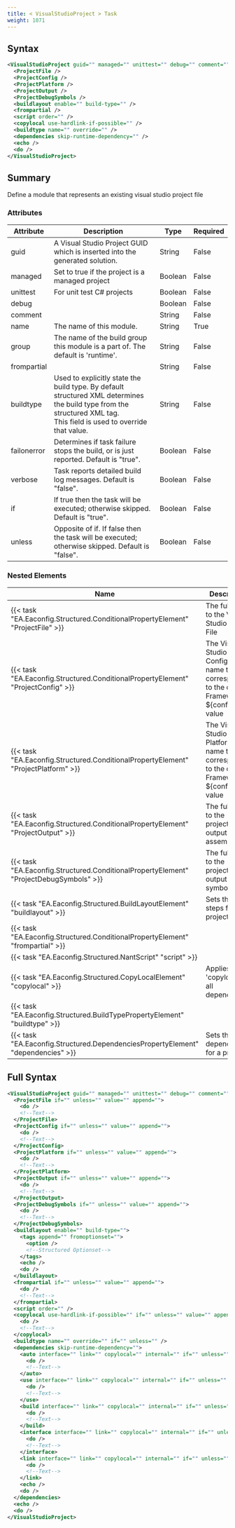 ```yaml
---
title: < VisualStudioProject > Task
weight: 1071
---
```

## Syntax
```xml
<VisualStudioProject guid="" managed="" unittest="" debug="" comment="" name="" group="" frompartial="" buildtype="">
  <ProjectFile />
  <ProjectConfig />
  <ProjectPlatform />
  <ProjectOutput />
  <ProjectDebugSymbols />
  <buildlayout enable="" build-type="" />
  <frompartial />
  <script order="" />
  <copylocal use-hardlink-if-possible="" />
  <buildtype name="" override="" />
  <dependencies skip-runtime-dependency="" />
  <echo />
  <do />
</VisualStudioProject>
```
## Summary ##
Define a module that represents an existing visual studio project file


### Attributes
| Attribute | Description | Type | Required |
| --------- | ----------- | ---- | -------- |
| guid | A Visual Studio Project GUID which is inserted into the generated solution.  | String | False |
| managed | Set to true if the project is a managed project | Boolean | False |
| unittest | For unit test C# projects | Boolean | False |
| debug |  | Boolean | False |
| comment |  | String | False |
| name | The name of this module. | String | True |
| group | The name of the build group this module is a part of. The default is &#39;runtime&#39;. | String | False |
| frompartial |  | String | False |
| buildtype | Used to explicitly state the build type. By default<br>structured XML determines the build type from the structured XML tag.<br>This field is used to override that value. | String | False |
| failonerror | Determines if task failure stops the build, or is just reported. Default is &quot;true&quot;. | Boolean | False |
| verbose | Task reports detailed build log messages.  Default is &quot;false&quot;. | Boolean | False |
| if | If true then the task will be executed; otherwise skipped. Default is &quot;true&quot;. | Boolean | False |
| unless | Opposite of if.  If false then the task will be executed; otherwise skipped. Default is &quot;false&quot;. | Boolean | False |

### Nested Elements
| Name | Description | Type | Required |
| ---- | ----------- | ---- | -------- |
| {{< task "EA.Eaconfig.Structured.ConditionalPropertyElement" "ProjectFile" >}}| The full path to the Visual Studio Project File | {{< task "EA.Eaconfig.Structured.ConditionalPropertyElement" >}} | False |
| {{< task "EA.Eaconfig.Structured.ConditionalPropertyElement" "ProjectConfig" >}}| The Visual Studio Project Configuration name that corresponds to the current Framework ${config} value | {{< task "EA.Eaconfig.Structured.ConditionalPropertyElement" >}} | False |
| {{< task "EA.Eaconfig.Structured.ConditionalPropertyElement" "ProjectPlatform" >}}| The Visual Studio Project Platform name that corresponds to the current Framework ${config} value | {{< task "EA.Eaconfig.Structured.ConditionalPropertyElement" >}} | False |
| {{< task "EA.Eaconfig.Structured.ConditionalPropertyElement" "ProjectOutput" >}}| The full path to the project&#39;s output assembly | {{< task "EA.Eaconfig.Structured.ConditionalPropertyElement" >}} | True |
| {{< task "EA.Eaconfig.Structured.ConditionalPropertyElement" "ProjectDebugSymbols" >}}| The full path to the project&#39;s output symbols | {{< task "EA.Eaconfig.Structured.ConditionalPropertyElement" >}} | False |
| {{< task "EA.Eaconfig.Structured.BuildLayoutElement" "buildlayout" >}}| Sets the build steps for a project | {{< task "EA.Eaconfig.Structured.BuildLayoutElement" >}} | False |
| {{< task "EA.Eaconfig.Structured.ConditionalPropertyElement" "frompartial" >}}|  | {{< task "EA.Eaconfig.Structured.ConditionalPropertyElement" >}} | False |
| {{< task "EA.Eaconfig.Structured.NantScript" "script" >}}|  | {{< task "EA.Eaconfig.Structured.NantScript" >}} | False |
| {{< task "EA.Eaconfig.Structured.CopyLocalElement" "copylocal" >}}| Applies &#39;copylocal&#39; to all dependents | {{< task "EA.Eaconfig.Structured.CopyLocalElement" >}} | False |
| {{< task "EA.Eaconfig.Structured.BuildTypePropertyElement" "buildtype" >}}|  | {{< task "EA.Eaconfig.Structured.BuildTypePropertyElement" >}} | False |
| {{< task "EA.Eaconfig.Structured.DependenciesPropertyElement" "dependencies" >}}| Sets the dependencies for a project | {{< task "EA.Eaconfig.Structured.DependenciesPropertyElement" >}} | False |

## Full Syntax
```xml
<VisualStudioProject guid="" managed="" unittest="" debug="" comment="" name="" group="" frompartial="" buildtype="" failonerror="" verbose="" if="" unless="">
  <ProjectFile if="" unless="" value="" append="">
    <do />
    <!--Text-->
  </ProjectFile>
  <ProjectConfig if="" unless="" value="" append="">
    <do />
    <!--Text-->
  </ProjectConfig>
  <ProjectPlatform if="" unless="" value="" append="">
    <do />
    <!--Text-->
  </ProjectPlatform>
  <ProjectOutput if="" unless="" value="" append="">
    <do />
    <!--Text-->
  </ProjectOutput>
  <ProjectDebugSymbols if="" unless="" value="" append="">
    <do />
    <!--Text-->
  </ProjectDebugSymbols>
  <buildlayout enable="" build-type="">
    <tags append="" fromoptionset="">
      <option />
      <!--Structured Optionset-->
    </tags>
    <echo />
    <do />
  </buildlayout>
  <frompartial if="" unless="" value="" append="">
    <do />
    <!--Text-->
  </frompartial>
  <script order="" />
  <copylocal use-hardlink-if-possible="" if="" unless="" value="" append="">
    <do />
    <!--Text-->
  </copylocal>
  <buildtype name="" override="" if="" unless="" />
  <dependencies skip-runtime-dependency="">
    <auto interface="" link="" copylocal="" internal="" if="" unless="" value="" append="">
      <do />
      <!--Text-->
    </auto>
    <use interface="" link="" copylocal="" internal="" if="" unless="" value="" append="">
      <do />
      <!--Text-->
    </use>
    <build interface="" link="" copylocal="" internal="" if="" unless="" value="" append="">
      <do />
      <!--Text-->
    </build>
    <interface interface="" link="" copylocal="" internal="" if="" unless="" value="" append="">
      <do />
      <!--Text-->
    </interface>
    <link interface="" link="" copylocal="" internal="" if="" unless="" value="" append="">
      <do />
      <!--Text-->
    </link>
    <echo />
    <do />
  </dependencies>
  <echo />
  <do />
</VisualStudioProject>
```
